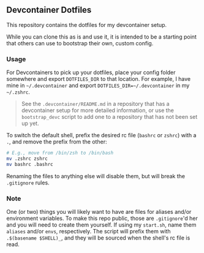 ## Devcontainer Dotfiles

This repository contains the dotfiles for my devcontainer setup.

While you can clone this as is and use it, it is intended to be a starting point that others can use to bootstrap their own, custom config.

### Usage

For Devcontainers to pick up your dotfiles, place your config folder somewhere and export `DOTFILES_DIR` to that location. For example, I have mine in `~/.devcontainer` and export `DOTFILES_DIR=~/.devcontainer` in my `~/.zshrc`.
> See the `.devcontainer/README.md` in a repository that has a devcontainer setup for more detailed information, or use the `bootstrap_devc` script to add one to a repository that has not been set up yet.

To switch the default shell, prefix the desired rc file (`bashrc` or `zshrc`) with a `.`, and remove the prefix from the other:

```sh
# E.g., move from /bin/zsh to /bin/bash
mv .zshrc zshrc
mv bashrc .bashrc
```

Renaming the files to anything else will disable them, but will break the `.gitignore` rules.

### Note

One (or two) things you will likely want to have are files for aliases and/or environment variables. To make this repo public, those are `.gitignore`'d her and you will need to create them yourself. If using my `start.sh`, name them `aliases` and/or `envs`, respectively. The script will prefix them with `.$(basename $SHELL)_`, and they will be sourced when the shell's rc file is read.
